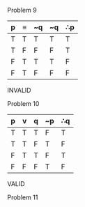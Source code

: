 Problem 9

|p|≡|~q|~q|∴p|
|-|-|--|--|--|
|T|T|T | T|T |
|T|F|F | F|T |
|F|T|T | T|F |
|F|T|F | F|F |

INVALID

Problem 10

|p|v|q|~p|∴q|
|-|-|-|--|--|
|T|T|T|F |T |
|T|T|F|T |F |
|F|T|T|F |T |
|F|F|F|T |F |

VALID

Problem 11


